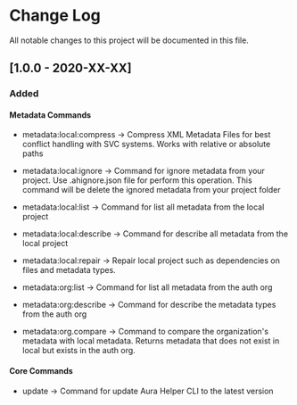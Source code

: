 # Change Log
All notable changes to this project will be documented in this file.

## [1.0.0 - 2020-XX-XX]
### Added
#### Metadata Commands
- metadata:local:compress -> Compress XML Metadata Files for best conflict handling with SVC systems. Works with relative or absolute paths
- metadata:local:ignore -> Command for ignore metadata from your project. Use .ahignore.json file for perform this operation. This command will be delete the ignored metadata from your project folder
- metadata:local:list -> Command for list all metadata from the local project
- metadata:local:describe -> Command for describe all metadata from the local project
- metadata:local:repair -> Repair local project such as dependencies on files and metadata types.

- metadata:org:list -> Command for list all metadata from the auth org
- metadata:org:describe -> Command for describe the metadata types from the auth org
- metadata:org.compare -> Command to compare the organization's metadata with local metadata. Returns metadata that does not exist in local but exists in the auth org.

#### Core Commands
- update -> Command for update Aura Helper CLI to the latest version
